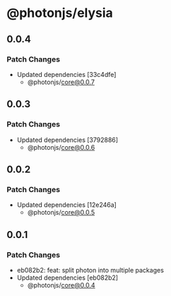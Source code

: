 # @photonjs/elysia

## 0.0.4

### Patch Changes

- Updated dependencies [33c4dfe]
  - @photonjs/core@0.0.7

## 0.0.3

### Patch Changes

- Updated dependencies [3792886]
  - @photonjs/core@0.0.6

## 0.0.2

### Patch Changes

- Updated dependencies [12e246a]
  - @photonjs/core@0.0.5

## 0.0.1

### Patch Changes

- eb082b2: feat: split photon into multiple packages
- Updated dependencies [eb082b2]
  - @photonjs/core@0.0.4
